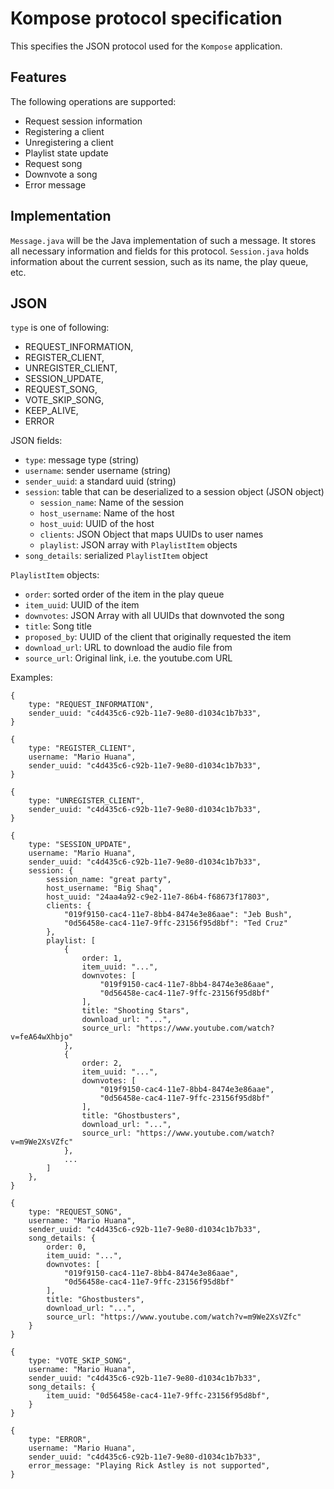 # Kompose protocol specification

This specifies the JSON protocol used for the `Kompose` application.

## Features

The following operations are supported:

- Request session information
- Registering a client
- Unregistering a client
- Playlist state update
- Request song
- Downvote a song
- Error message

## Implementation

`Message.java` will be the Java implementation of such a message. It stores
all necessary information and fields for this protocol. `Session.java` holds
information about the current session, such as its name, the play queue, etc.

## JSON

`type` is one of following: 

- REQUEST_INFORMATION,
- REGISTER_CLIENT,
- UNREGISTER_CLIENT,
- SESSION_UPDATE,
- REQUEST_SONG,
- VOTE_SKIP_SONG,
- KEEP_ALIVE,
- ERROR

JSON fields:

- `type`: message type (string)
- `username`: sender username (string)
- `sender_uuid`: a standard uuid (string)
- `session`: table that can be deserialized to a session object (JSON object)
    - `session_name`: Name of the session
    - `host_username`: Name of the host
    - `host_uuid`: UUID of the host
    - `clients`: JSON Object that maps UUIDs to user names
    - `playlist`: JSON array with `PlaylistItem` objects
- `song_details`: serialized `PlaylistItem` object

`PlaylistItem` objects:

- `order`: sorted order of the item in the play queue
- `item_uuid`: UUID of the item
- `downvotes`: JSON Array with all UUIDs that downvoted the song
- `title`: Song title
- `proposed_by`: UUID of the client that originally requested the item
- `download_url`: URL to download the audio file from
- `source_url`: Original link, i.e. the youtube.com URL

Examples:

```
{
    type: "REQUEST_INFORMATION",
    sender_uuid: "c4d435c6-c92b-11e7-9e80-d1034c1b7b33",
}
```

```
{
    type: "REGISTER_CLIENT",
    username: "Mario Huana",
    sender_uuid: "c4d435c6-c92b-11e7-9e80-d1034c1b7b33",
}
```

```
{
    type: "UNREGISTER_CLIENT",
    sender_uuid: "c4d435c6-c92b-11e7-9e80-d1034c1b7b33",
}
```

```
{
    type: "SESSION_UPDATE",
    username: "Mario Huana",
    sender_uuid: "c4d435c6-c92b-11e7-9e80-d1034c1b7b33",
    session: {
        session_name: "great party",
        host_username: "Big Shaq",
        host_uuid: "24aa4a92-c9e2-11e7-86b4-f68673f17803",
        clients: {
            "019f9150-cac4-11e7-8bb4-8474e3e86aae": "Jeb Bush",
            "0d56458e-cac4-11e7-9ffc-23156f95d8bf": "Ted Cruz"
        },
        playlist: [
            {
                order: 1,
                item_uuid: "...",
                downvotes: [
                    "019f9150-cac4-11e7-8bb4-8474e3e86aae",
                    "0d56458e-cac4-11e7-9ffc-23156f95d8bf"
                ],
                title: "Shooting Stars",
                download_url: "...",
                source_url: "https://www.youtube.com/watch?v=feA64wXhbjo"
            },
            {
                order: 2,
                item_uuid: "...",
                downvotes: [
                    "019f9150-cac4-11e7-8bb4-8474e3e86aae",
                    "0d56458e-cac4-11e7-9ffc-23156f95d8bf"
                ],
                title: "Ghostbusters",
                download_url: "...",
                source_url: "https://www.youtube.com/watch?v=m9We2XsVZfc"
            },
            ...
        ]
    },
}
```

```
{
    type: "REQUEST_SONG",
    username: "Mario Huana",
    sender_uuid: "c4d435c6-c92b-11e7-9e80-d1034c1b7b33",
    song_details: {
        order: 0,
        item_uuid: "...",
        downvotes: [
            "019f9150-cac4-11e7-8bb4-8474e3e86aae",
            "0d56458e-cac4-11e7-9ffc-23156f95d8bf"
        ],
        title: "Ghostbusters",
        download_url: "...",
        source_url: "https://www.youtube.com/watch?v=m9We2XsVZfc"
    }
}
```

```
{
    type: "VOTE_SKIP_SONG",
    username: "Mario Huana",
    sender_uuid: "c4d435c6-c92b-11e7-9e80-d1034c1b7b33",
    song_details: {
        item_uuid: "0d56458e-cac4-11e7-9ffc-23156f95d8bf",
    }
}
```

```
{
    type: "ERROR",
    username: "Mario Huana",
    sender_uuid: "c4d435c6-c92b-11e7-9e80-d1034c1b7b33",
    error_message: "Playing Rick Astley is not supported",
}
```

